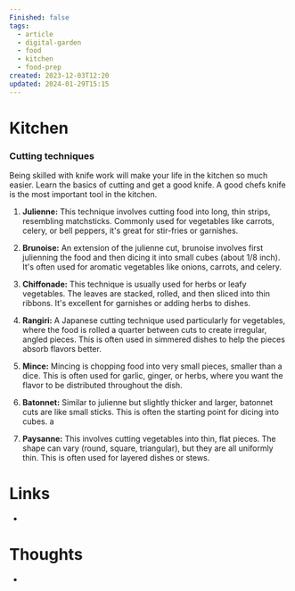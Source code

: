```yaml
---
Finished: false
tags:
  - article
  - digital-garden
  - food
  - kitchen
  - food-prep
created: 2023-12-03T12:20
updated: 2024-01-29T15:15
---
```



# Kitchen

### Cutting techniques
Being skilled with knife work will make your life in the kitchen so much easier. Learn the basics of cutting and get a good knife. A good chefs knife is the most important tool in the kitchen.  

1. **Julienne:** This technique involves cutting food into long, thin strips, resembling matchsticks. Commonly used for vegetables like carrots, celery, or bell peppers, it's great for stir-fries or garnishes.

2. **Brunoise:** An extension of the julienne cut, brunoise involves first julienning the food and then dicing it into small cubes (about 1/8 inch). It's often used for aromatic vegetables like onions, carrots, and celery.

3. **Chiffonade:** This technique is usually used for herbs or leafy vegetables. The leaves are stacked, rolled, and then sliced into thin ribbons. It's excellent for garnishes or adding herbs to dishes.

5. **Rangiri:** A Japanese cutting technique used particularly for vegetables, where the food is rolled a quarter between cuts to create irregular, angled pieces. This is often used in simmered dishes to help the pieces absorb flavors better.

6. **Mince:** Mincing is chopping food into very small pieces, smaller than a dice. This is often used for garlic, ginger, or herbs, where you want the flavor to be distributed throughout the dish.

7. **Batonnet:** Similar to julienne but slightly thicker and larger, batonnet cuts are like small sticks. This is often the starting point for dicing into cubes.
a
8. **Paysanne:** This involves cutting vegetables into thin, flat pieces. The shape can vary (round, square, triangular), but they are all uniformly thin. This is often used for layered dishes or stews.

# Links
- 

# Thoughts 
- 


